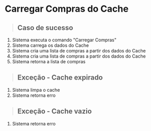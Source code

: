 # Carregar Compras do Cache

> ## Caso de sucesso

  1. Sistema executa o comando "Carregar Compras"
  2. Sistema carrega os dados do Cache
  3. Sistema cria uma lista de compras a partir dos dados do Cache
  4. Sistema cria uma lista de compras a partir dos dados do Cache
  5. Sistema retorna a lista de compras

> ## Exceção - Cache expirado
1. Sistema limpa o cache
2. Sistema retorna erro

> ## Exceção - Cache vazio
1. Sistema retorna erro
